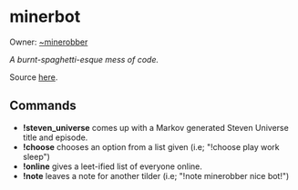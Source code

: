 minerbot
==========

Owner: [~minerobber](https://tilde.town/~minerobber)

*A burnt-spaghetti-esque mess of code.*

Source [here](https://tildegit.org/khuxkm/minerbot).

## Commands

* __!steven_universe__ comes up with a Markov generated Steven Universe title and episode.
* __!choose__ chooses an option from a list given (i.e; "!choose play work sleep")
* __!online__ gives a leet-ified list of everyone online.
* __!note__ leaves a note for another tilder (i.e; "!note minerobber nice bot!")
